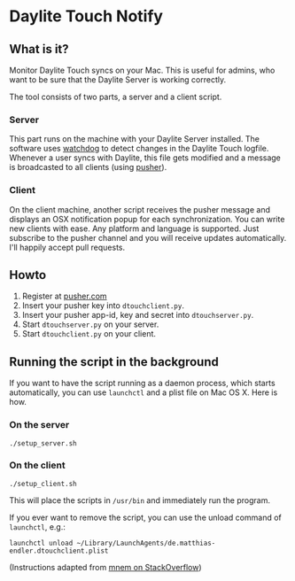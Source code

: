 Daylite Touch Notify
====================

What is it?
-----------

Monitor Daylite Touch syncs on your Mac.
This is useful for admins, who want to be sure that the Daylite Server is working correctly.

The tool consists of two parts, a server and a client script.

### Server

This part runs on the machine with your Daylite Server installed.
The software uses [watchdog](https://pypi.python.org/pypi/watchdog) to detect changes in the Daylite Touch logfile.
Whenever a user syncs with Daylite, this file gets modified and a message is broadcasted to all clients (using [pusher](http://www.pusher.com)).

### Client

On the client machine, another script receives the pusher message and displays an OSX notification popup for each synchronization.
You can write new clients with ease. Any platform and language is supported. Just subscribe to the pusher channel and you will receive updates automatically. I'll happily accept pull requests.



Howto
-----

1. Register at [pusher.com](http://www.pusher.com)
2. Insert your pusher key into `dtouchclient.py`.
3. Insert your pusher app-id, key and secret into `dtouchserver.py`.
4. Start `dtouchserver.py` on your server.
5. Start `dtouchclient.py` on your client.



Running the script in the background
------------------------------------

If you want to have the script running as a daemon process, which starts automatically, you can use `launchctl` and a plist file on Mac OS X. Here is how.

### On the server

    ./setup_server.sh

### On the client

    ./setup_client.sh

This will place the scripts in `/usr/bin` and immediately run the program.

If you ever want to remove the script, you can use the unload command of `launchctl`, e.g.:

    launchctl unload ~/Library/LaunchAgents/de.matthias-endler.dtouchclient.plist

(Instructions adapted from [mnem on StackOverflow](http://stackoverflow.com/a/9523030/270334))
